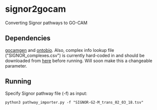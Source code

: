 # signor2gocam
Converting Signor pathways to GO-CAM

## Dependencies
[gocamgen](https://github.com/dustine32/gocamgen) and 
[ontobio](https://github.com/biolink/ontobio).
Also, complex info lookup file ("SIGNOR_complexes.csv") is currently hard-coded in and should be downloaded from [here](https://signor.uniroma2.it/downloads.php) before running. Will soon make this a changeable parameter.

## Running
Specify Signor pathway file (-f) as input:
```
python3 pathway_importer.py -f "SIGNOR-G2-M_trans_02_03_18.tsv"
```
